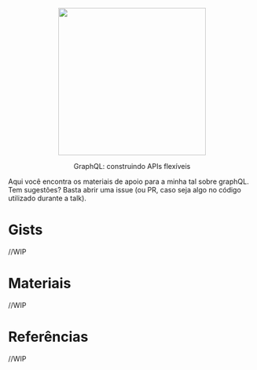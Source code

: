 <p align=center>
  <img src="https://miro.medium.com/max/901/1*GkrYGz_r9W6AVgEloQpJFQ.png" width="300px">
</p>

<p align=center>GraphQL: construindo APIs flexíveis</p>

Aqui você encontra os materiais de apoio para a minha tal sobre graphQL. Tem sugestões? Basta abrir uma issue (ou PR, caso seja algo no código utilizado durante a talk).

# Gists
//WIP

# Materiais
//WIP

# Referências
//WIP

